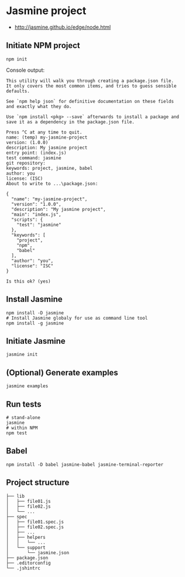 # Jasmine project

- http://jasmine.github.io/edge/node.html


## Initiate NPM project

```shell
npm init
```

Console output:

```shell
This utility will walk you through creating a package.json file.
It only covers the most common items, and tries to guess sensible defaults.

See `npm help json` for definitive documentation on these fields
and exactly what they do.

Use `npm install <pkg> --save` afterwards to install a package and
save it as a dependency in the package.json file.

Press ^C at any time to quit.
name: (temp) my-jasmine-project
version: (1.0.0)
description: My jasmine project
entry point: (index.js)
test command: jasmine
git repository:
keywords: project, jasmine, babel
author: you
license: (ISC)
About to write to ...\package.json:

{
  "name": "my-jasmine-project",
  "version": "1.0.0",
  "description": "My jasmine project",
  "main": "index.js",
  "scripts": {
    "test": "jasmine"
  },
  "keywords": [
    "project",
    "npm",
    "babel"
  ],
  "author": "you",
  "license": "ISC"
}

Is this ok? (yes)
```


## Install Jasmine

```shell
npm install -D jasmine
# Install Jasmine globaly for use as command line tool
npm install -g jasmine
```


## Initiate Jasmine

```shell
jasmine init
```


## (Optional) Generate examples

```shell
jasmine examples
```


## Run tests

```shell
# stand-alone
jasmine
# within NPM
npm test
```

## Babel

```shell
npm install -D babel jasmine-babel jasmine-terminal-reporter
```



## Project structure

```
├── lib
│   ├── file01.js
│   ├── file02.js
│   └── ...
├── spec
│   ├── file01.spec.js
│   ├── file02.spec.js
│   ├── ...
│   ├── helpers
│   │   └── ...
│   └── support
│       └── jasmine.json
├── package.json
├── .editorconfig
└── .jshintrc
```
